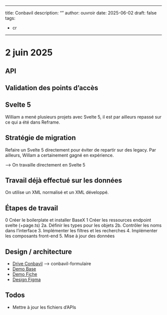 


---

title: Conbavil
description: “”
author: ouvroir
date: 2025-06-02
draft: false
tags:

- cr
---

# 2 juin 2025

## API

## Validation des points d’accès

## Svelte 5

William a mené plusieurs projets avec Svelte 5, il est par ailleurs repassé sur ce qui a été dans Reframe.

## Stratégie de migration

Refaire un Svelte 5 directement pour éviter de repartir sur des legacy. Par ailleurs, Willam a certainement gagné en expérience.

--> On travaille directement en Svelte 5

## Travail déjà effectué sur les données

On utilise un XML normalisé et un XML développé.

## Étapes de travail
0 Créer le boilerplate et installer BaseX
1 Créer les ressources endpoint svelte (+page.ts)
2a. Définir les types pour les objets
2b. Contrôler les noms dans l’interface
3. Implémenter les filtres et les recherches
4. Implémenter les composants front-end
5. Mise à jour des données


## Design / architecture

- [Drive Conbavil](https://drive.google.com/drive/folders/0B8OElc_oUtVpRldTekJ5TjFST1U?resourcekey=0-4723cieR97dgtZX_AyHT6w&usp=share_link) --> conbavil-formulaire
- [Demo Base](https://dev.travers.media/anr/base)
- [Demo Fiche](https://dev.travers.media/anr/fiche)
- [Design Figma](https://www.figma.com/design/FWncRkWAV5k8lQSMcdfz9h/ANR---Experts)


## Todos

- Mettre à jour les fichiers d’APIs
